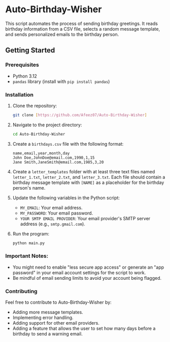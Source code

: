 # Auto-Birthday-Wisher

This script automates the process of sending birthday greetings. It reads birthday information from a CSV file, selects a random message template, and sends personalized emails to the birthday person.

## Getting Started

### Prerequisites

* Python 3.12
* `pandas` library (install with `pip install pandas`)

### Installation

1.  Clone the repository:

    ```bash
    git clone [https://github.com/Afeez07/Auto-Birthday-Wisher]
    ```

2.  Navigate to the project directory:

    ```bash
    cd Auto-Birthday-Wisher
    ```

3.  Create a `birthdays.csv` file with the following format:

    ```csv
    name,email,year,month,day
    John Doe,JohnDoe@email.com,1990,1,15
    Jane Smith,JaneSmith@email.com,1985,3,20
    ```

4.  Create a `letter_templates` folder with at least three text files named `letter_1.txt`, `letter_2.txt`, and `letter_3.txt`. Each file should contain a birthday message template with `[NAME]` as a placeholder for the birthday person's name.

5.  Update the following variables in the Python script:

    * `MY_EMAIL`: Your email address.
    * `MY_PASSWORD`: Your email password.
    * `YOUR SMTP EMAIL PROVIDER`: Your email provider's SMTP server address (e.g., `smtp.gmail.com`).

6.  Run the program:

    ```bash
    python main.py
    ```

### Important Notes:

* You might need to enable "less secure app access" or generate an "app password" in your email account settings for the script to work.
* Be mindful of email sending limits to avoid your account being flagged.

### Contributing

Feel free to contribute to Auto-Birthday-Wisher by:

* Adding more message templates.
* Implementing error handling.
* Adding support for other email providers.
* Adding a feature that allows the user to set how many days before a birthday to send a warning email.
